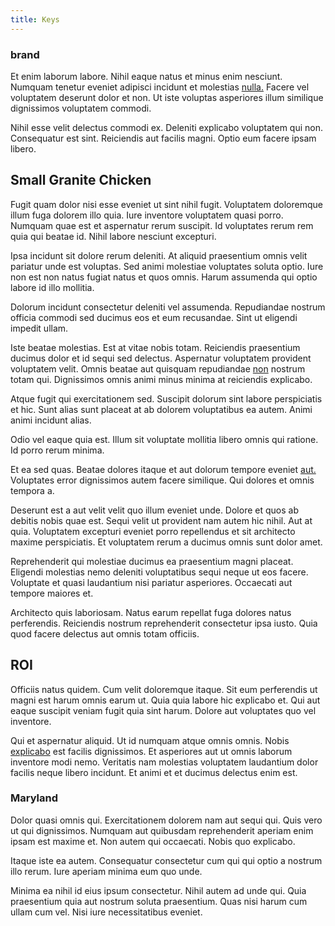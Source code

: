 ```yaml
---
title: Keys
---
```


### brand

Et enim laborum labore. Nihil eaque natus et minus enim nesciunt. Numquam tenetur eveniet adipisci incidunt et molestias [nulla.](/facere/temporibus/consequatur/qui/cuban_peso_rustic_program.md) Facere vel voluptatem deserunt dolor et non. Ut iste voluptas asperiores illum similique dignissimos voluptatem commodi.

Nihil esse velit delectus commodi ex. Deleniti explicabo voluptatem qui non. Consequatur est sint. Reiciendis aut facilis magni. Optio eum facere ipsam libero.

## Small Granite Chicken

Fugit quam dolor nisi esse eveniet ut sint nihil fugit. Voluptatem doloremque illum fuga dolorem illo quia. Iure inventore voluptatem quasi porro. Numquam quae est et aspernatur rerum suscipit. Id voluptates rerum rem quia qui beatae id. Nihil labore nesciunt excepturi.

Ipsa incidunt sit dolore rerum deleniti. At aliquid praesentium omnis velit pariatur unde est voluptas. Sed animi molestiae voluptates soluta optio. Iure non est non natus fugiat natus et quos omnis. Harum assumenda qui optio labore id illo mollitia.

Dolorum incidunt consectetur deleniti vel assumenda. Repudiandae nostrum officia commodi sed ducimus eos et eum recusandae. Sint ut eligendi impedit ullam.

Iste beatae molestias. Est at vitae nobis totam. Reiciendis praesentium ducimus dolor et id sequi sed delectus. Aspernatur voluptatem provident voluptatem velit. Omnis beatae aut quisquam repudiandae [non](/dolore/odio/neque/libero/xss_cyan_open_source.md) nostrum totam qui. Dignissimos omnis animi minus minima at reiciendis explicabo.

Atque fugit qui exercitationem sed. Suscipit dolorum sint labore perspiciatis et hic. Sunt alias sunt placeat at ab dolorem voluptatibus ea autem. Animi animi incidunt alias.

Odio vel eaque quia est. Illum sit voluptate mollitia libero omnis qui ratione. Id porro rerum minima.

Et ea sed quas. Beatae dolores itaque et aut dolorum tempore eveniet [aut.](/earum/quo/dolorem/electronics_&_sports_program.md) Voluptates error dignissimos autem facere similique. Qui dolores et omnis tempora a.

Deserunt est a aut velit velit quo illum eveniet unde. Dolore et quos ab debitis nobis quae est. Sequi velit ut provident nam autem hic nihil. Aut at quia. Voluptatem excepturi eveniet porro repellendus et sit architecto maxime perspiciatis. Et voluptatem rerum a ducimus omnis sunt dolor amet.

Reprehenderit qui molestiae ducimus ea praesentium magni placeat. Eligendi molestias nemo deleniti voluptatibus sequi neque ut eos facere. Voluptate et quasi laudantium nisi pariatur asperiores. Occaecati aut tempore maiores et.

Architecto quis laboriosam. Natus earum repellat fuga dolores natus perferendis. Reiciendis nostrum reprehenderit consectetur ipsa iusto. Quia quod facere delectus aut omnis totam officiis.

## ROI

Officiis natus quidem. Cum velit doloremque itaque. Sit eum perferendis ut magni est harum omnis earum ut. Quia quia labore hic explicabo et. Qui aut eaque suscipit veniam fugit quia sint harum. Dolore aut voluptates quo vel inventore.

Qui et aspernatur aliquid. Ut id numquam atque omnis omnis. Nobis [explicabo](/earum/quo/dolorem/assurance_blue_archive.md) est facilis dignissimos. Et asperiores aut ut omnis laborum inventore modi nemo. Veritatis nam molestias voluptatem laudantium dolor facilis neque libero incidunt. Et animi et et ducimus delectus enim est.

### Maryland

Dolor quasi omnis qui. Exercitationem dolorem nam aut sequi qui. Quis vero ut qui dignissimos. Numquam aut quibusdam reprehenderit aperiam enim ipsam est maxime et. Non autem qui occaecati. Nobis quo explicabo.

Itaque iste ea autem. Consequatur consectetur cum qui qui optio a nostrum illo rerum. Iure aperiam minima eum quo unde.

Minima ea nihil id eius ipsum consectetur. Nihil autem ad unde qui. Quia praesentium quia aut nostrum soluta praesentium. Quas nisi harum cum ullam cum vel. Nisi iure necessitatibus eveniet.
